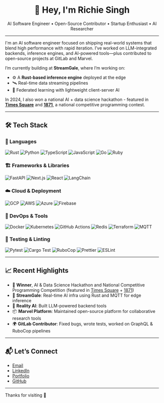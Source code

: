 <h1 align="center">👋 Hey, I'm Richie Singh</h1>

<p align="center">
  AI Software Engineer • Open-Source Contributor • Startup Enthusiast • AI Researcher
</p>

---

I'm an AI software engineer focused on shipping real-world systems that blend high performance with rapid iteration. I’ve worked on LLM-integrated backends, inference engines, and AI-powered tools—plus contributed to open-source projects at GitLab and Marvel.

I’m currently building at **StreamGale**, where I’m working on:
- ⚙️ A **Rust-based inference engine** deployed at the edge  
- 🛰️ Real-time data streaming pipelines  
- 🧠 Federated learning with lightweight client-server AI  

In 2024, I also won a national AI + data science hackathon - featured in [**Times Square**](https://www.linkedin.com/feed/update/urn:li:activity:7193663891158061057/) and [**1871**](https://www.linkedin.com/feed/update/urn:li:activity:7257032180856496128/), a national competitive programming contest.

---

## 🛠️ Tech Stack

### 🧠 Languages  
![Rust](https://img.shields.io/badge/Rust-000000?style=flat&logo=rust&logoColor=white)
![Python](https://img.shields.io/badge/Python-3776AB?style=flat&logo=python&logoColor=white)
![TypeScript](https://img.shields.io/badge/TypeScript-007ACC?style=flat&logo=typescript&logoColor=white)
![JavaScript](https://img.shields.io/badge/JavaScript-F7DF1E?style=flat&logo=javascript&logoColor=black)
![Go](https://img.shields.io/badge/Go-00ADD8?style=flat&logo=go&logoColor=white)
![Ruby](https://img.shields.io/badge/Ruby-CC342D?style=flat&logo=ruby&logoColor=white)

### 🏗️ Frameworks & Libraries  
![FastAPI](https://img.shields.io/badge/FastAPI-009688?style=flat&logo=fastapi&logoColor=white)
![Next.js](https://img.shields.io/badge/Next.js-000000?style=flat&logo=nextdotjs&logoColor=white)
![React](https://img.shields.io/badge/React-20232A?style=flat&logo=react&logoColor=61DAFB)
![LangChain](https://img.shields.io/badge/LangChain-blue?style=flat)

### ☁️ Cloud & Deployment  
![GCP](https://img.shields.io/badge/Google%20Cloud-4285F4?style=flat&logo=googlecloud&logoColor=white)
![AWS](https://img.shields.io/badge/AWS-232F3E?style=flat&logo=amazonaws&logoColor=white)
![Azure](https://img.shields.io/badge/Azure-0078D4?style=flat&logo=microsoftazure&logoColor=white)
![Firebase](https://img.shields.io/badge/Firebase-FFCA28?style=flat&logo=firebase&logoColor=black)

### 🐳 DevOps & Tools  
![Docker](https://img.shields.io/badge/Docker-2496ED?style=flat&logo=docker&logoColor=white)
![Kubernetes](https://img.shields.io/badge/Kubernetes-326CE5?style=flat&logo=kubernetes&logoColor=white)
![GitHub Actions](https://img.shields.io/badge/GitHub_Actions-2088FF?style=flat&logo=githubactions&logoColor=white)
![Redis](https://img.shields.io/badge/Redis-DC382D?style=flat&logo=redis&logoColor=white)
![Terraform](https://img.shields.io/badge/Terraform-623CE4?style=flat&logo=terraform&logoColor=white)
![MQTT](https://img.shields.io/badge/MQTT-1E1E1E?style=flat)

### 🧪 Testing & Linting  
![Pytest](https://img.shields.io/badge/Pytest-0A9EDC?style=flat)
![Cargo Test](https://img.shields.io/badge/Cargo_Test-000000?style=flat&logo=rust&logoColor=white)
![RuboCop](https://img.shields.io/badge/RuboCop-CC342D?style=flat)
![Prettier](https://img.shields.io/badge/Prettier-F7B93E?style=flat)
![ESLint](https://img.shields.io/badge/ESLint-4B32C3?style=flat&logo=eslint)

---

## 📈 Recent Highlights

- 🥇 **Winner**, AI & Data Science Hackathon and National Competitive Programming Competition (featured in [Times Square](https://www.linkedin.com/feed/update/urn:li:activity:7193663891158061057/) + [1871](https://www.linkedin.com/feed/update/urn:li:activity:7257032180856496128/))  
- 🔧 **StreamGale**: Real-time AI infra using Rust and MQTT for edge inference  
- 🚀 **Reality AI**: Built LLM-powered backend tools  
- 📦 **Marvel Platform**: Maintained open-source platform for collaborative research tools  
- 🌍 **GitLab Contributor**: Fixed bugs, wrote tests, worked on GraphQL & RuboCop pipelines  

---

## 📬 Let’s Connect

- [Email](mailto:richie.amornchotsingh@gmail.com)  
- [LinkedIn](https://linkedin.com/in/richieamornchotsingh)  
- [Portfolio](https://hicounselor.com/portfolio/Richie/OTM3NDI=)  
- [GitHub](https://github.com/richiectr360)  

---

Thanks for visiting 🙌
